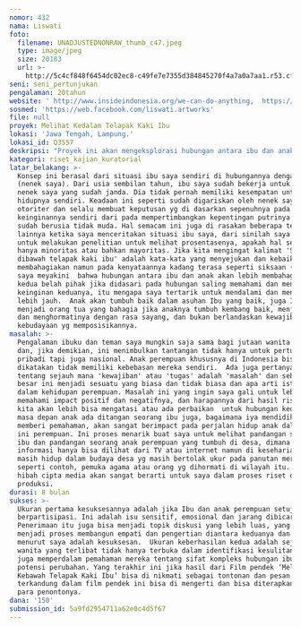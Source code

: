 ```yaml
---
nomor: 432
nama: Liswati
foto:
  filename: UNADJUSTEDNONRAW_thumb_c47.jpeg
  type: image/jpeg
  size: 20183
  url: >-
    http://5c4cf848f6454dc02ec8-c49fe7e7355d384845270f4a7a0a7aa1.r53.cf2.rackcdn.com/1030820c-c318-4bf0-9931-94fd174f3696/UNADJUSTEDNONRAW_thumb_c47.jpeg
seni: seni_pertunjukan
pengalaman: 20tahun
website: ' http://www.insideindonesia.org/we-can-do-anything,  https://youtu.be/f__nbmmVS6Y , https://youtu.be/TtQkJDYcSvM  , https://youtu.be/HyXo-UGECio , '
sosmed: 'https://web.facebook.com/liswati.artworks'
file: null
proyek: Melihat Kedalam Telapak Kaki Ibu
lokasi: 'Jawa Tengah, Lampung.'
lokasi_id: Q3557
deskripsi: "Proyek ini akan mengeksplorasi hubungan antara ibu dan anak perempuan, memeriksa kesulitan dan peluang yang tertanam dalam ucapan, 'Surga ada di bawah telapak kaki ibu'.\r\nMelalui penelitian yang menggunakan diskusi, kuesioner dan wawancara video, proyek ini bertujuan untuk melihat seberapa jauh  kesadaran perempuan akan aspek positif dan negatif dari tuntutan, kewajiban-kewajiban dan pengorbanan yang mencirikan sebagian besar hubungan antara ibu dan anak perempuan. Hasil dari penelitian dari lima desa di satu wilayah, saya dengan partisipan perempuan dari masing-masing desa setempat akan membuat film pendek yang mereka mainkan sendiri, dengan bantuan beberapa orang professional dibidang film. Proses kegiatan ini akan dimulai dengan wawancara teman-teman secara random dan melakukan diskusi secara individu, lalu menghubungi kontak person di masing-masing desa untuk melihat seberapa tertarik mereka dengan proyek ini, kemudian akan berkerja sama dengan Ibu Lurah/istri dari kepala desa dan kader-kadernya untuk membantu mengumpulkan perempuan-perempuan usia tua,muda dan menjelaskan tentang proyeknya. Setelah itu survei kuesioner; wawancara video perorangan; pembuatan film pendek; editing video (post production); screening di desa-desa dimana proyek diadakan dan screening di Jakarta sebagai penutup proyek dan laporan hasil kegiatan.\r\n"
kategori: riset_kajian_kuratorial
latar_belakang: >-
  Konsep ini berasal dari situasi ibu saya sendiri di hubungannya dengan ibunya
  (nenek saya). Dari usia sembilan tahun, ibu saya sudah bekerja untuk mendukung
  nenek saya yang sudah janda. Dia tidak pernah memiliki kesempatan untuk
  hidupnya sendiri. Keadaan ini seperti sudah digariskan oleh nenek saya yang
  otoriter dan selalu membuat keputusan yg di dasarkan sepenuhnya pada
  keinginannya sendiri dari pada mempertimbangkan kepentingan putrinya yang juga
  sudah berusia tidak muda. Hal semacam ini juga di rasakan beberapa teman
  lainnya ketika saya menceritakan situasi ibu saya, dari sinilah saya tergerak
  untuk melakukan penelitian untuk melihat prosentasenya, apakah hal semacam ini
  hanya minoritas atau bahkan mayoritas. Jika kita mengingat kalimat 'Surga ada
  dibawah telapak kaki ibu' adalah kata-kata yang menyejukan dan kebaikan yang
  membahagiakan namun pada kenyataannya kadang terasa seperti siksaan (abuse).
  saya meyakini  bahwa hubungan antara ibu dan anak akan lebih membahagiakan
  kedua belah pihak jika didasari pada hubungan saling memahami dan mengakomodir
  keinginan keduanya, itu mengapa saya tertarik untuk mendalami dan meneliti
  lebih jauh.  Anak akan tumbuh baik dalam asuhan Ibu yang baik, juga Ibu akan
  menjadi orang tua yang bahagia jika anaknya tumbuh kembang baik, menjaganya
  dan menghormatinya dengan rasa sayang, dan bukan berlandaskan kewajiban atau
  kebudayaan yg memposisikannya.
masalah: >-
  Pengalaman ibuku dan teman saya mungkin saja sama bagi jutaan wanita lainnya
  dan, jika demikian, ini menimbulkan tantangan tidak hanya untuk pertumbuhan
  pribadi tapi juga nasional. Anak perempuan khususnya di Indonesia bisa
  dikatakan tidak memiliki kebebasan mereka sendiri.  Ada juga pertanyaan
  tentang sejauh mana 'kewajiban' atau 'tugas' adalah 'masalah' dan seberapa
  besar ini menjadi sesuatu yang biasa dan tidak biasa dan apa arti istilah ini
  dalam kehidupan perempuan. Masalah ini yang ingin saya gali untuk lebih bisa
  memahami impact positif dan negatifnya, dan harapannya dari hasil riset ini,
  kita akan lebih bisa mengatasi atau ada perbaikan  untuk hubungan keduanya.
  masa depan anak ada ditangan seorang ibu juga, bagaimana iya mendidik dan
  memberi pemahaman, akan sangat berimpact pada perjalan hidup anak dalam hal
  ini perempuan. Ini proses menarik buat saya untuk melihat pandangan seorang
  ibu dan pandangan seorang anak perempuan yang tumbuh di desa, dimana akses
  informasi hanya bisa dilihat dari TV atau internet namun di keseharian mereka
  masih hidup dalam budaya desa yg masih bertolak ukur pada panutan mereka
  seperti contoh, pemuka agama atau orang yg dihormati di wilayah itu. Bantuan
  hibah cipta media akan sangat berarti untuk saya dalam proses riset dan
  produksi.
durasi: 8 bulan
sukses: >-
  Ukuran pertama kesuksesannya adalah jika Ibu dan anak perempuan setuju untuk
  berpartisipasi. Ini adalah isu sensitif, emosional dan jarang dibicarakan.
  Penerimaan itu juga bisa menjadi topik diskusi yang lebih luas, yang akan
  menjadi proses membangun empati dan pengertian diantara keduanya dan hal ini
  menurut saya adalah kesuksesan.  Ukuran keberhasilan kedua adalah sejauh mana
  wanita yang terlibat tidak hanya terbuka dalam identifikasi kesulitan tetapi
  juga memperdalam pemahaman mereka tentang sifat kompleks hubungan ibu-anak dan
  potensi perubahan. Yang terakhir ini jika hasil dari Film pendek ‘Melihat
  Kebawah Telapak Kaki Ibu’ bisa di nikmati sebagai tontonan dan pesan yang
  terkandung dalam film pendek ini bisa di mengerti dan bisa diterapkan oleh
  para penontonya.
dana: '150'
submission_id: 5a9fd2954711a62e0c4d5f67
---
```

